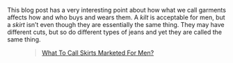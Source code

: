 This blog post has a very interesting point about how what we call garments affects how and who buys and wears them. A *kilt* is acceptable for men, but a *skirt* isn’t even though they are essentially the same thing. They may have different cuts, but so do different types of jeans and yet they are called the same thing.

<figure><div class="wp-block-embed__wrapper"><blockquote class="wp-embedded-content" data-secret="qnpRv9qAeK"><a href="https://www.voxclamantisindeserto.us/2021/07/18/en/marketing-unbifurcated-menswear">What To Call Skirts Marketed For Men?</a></blockquote><iframe loading="lazy" class="wp-embedded-content" sandbox="allow-scripts" security="restricted" style="position: absolute; clip: rect(1px, 1px, 1px, 1px);" title="“What To Call Skirts Marketed For Men?” — Vox Clamantis In Deserto" src="https://www.voxclamantisindeserto.us/2021/07/18/en/marketing-unbifurcated-menswear/embed#?secret=g3eTJoIUFa#?secret=qnpRv9qAeK" data-secret="qnpRv9qAeK" width="500" height="282" frameborder="0" marginwidth="0" marginheight="0" scrolling="no"></iframe></div></figure>